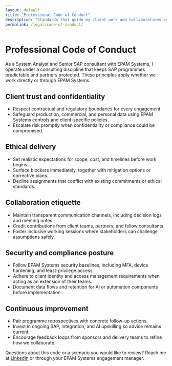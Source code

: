 ```yaml
---
layout: default
title: "Professional Code of Conduct"
description: "Standards that guide my client work and collaborations as a Senior SAP consultant."
permalink: /legal/code-of-conduct/
---
```


# Professional Code of Conduct

As a System Analyst and Senior SAP consultant with EPAM Systems, I operate under a consulting discipline that keeps SAP programmes predictable and partners protected. These principles apply whether we work directly or through EPAM Systems.

## Client trust and confidentiality

- Respect contractual and regulatory boundaries for every engagement.
- Safeguard production, commercial, and personal data using EPAM Systems controls and client-specific policies.
- Escalate risk promptly when confidentiality or compliance could be compromised.

## Ethical delivery

- Set realistic expectations for scope, cost, and timelines before work begins.
- Surface blockers immediately, together with mitigation options or corrective plans.
- Decline assignments that conflict with existing commitments or ethical standards.

## Collaboration etiquette

- Maintain transparent communication channels, including decision logs and meeting notes.
- Credit contributions from client teams, partners, and fellow consultants.
- Foster inclusive working sessions where stakeholders can challenge assumptions safely.

## Security and compliance posture

- Follow EPAM Systems security baselines, including MFA, device hardening, and least-privilege access.
- Adhere to client identity and access management requirements when acting as an extension of their teams.
- Document data flows and retention for AI or automation components before implementation.

## Continuous improvement

- Pair programme retrospectives with concrete follow-up actions.
- Invest in ongoing SAP, integration, and AI upskilling so advice remains current.
- Encourage feedback loops from sponsors and delivery teams to refine how we collaborate.

Questions about this code or a scenario you would like to review? Reach me at [LinkedIn](https://www.linkedin.com/in/dkharlanau) or through your EPAM Systems engagement manager.
